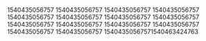 1540435056757
1540435056757
1540435056757
1540435056757
1540435056757
1540435056757
1540435056757
1540435056757
1540435056757
1540435056757
1540435056757
1540435056757
1540435056757
1540435056757
15404350567571540463424763